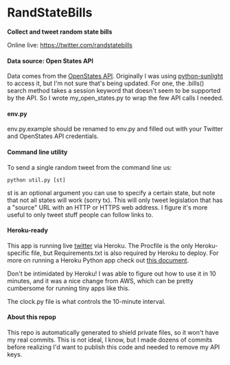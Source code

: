 # RandStateBills

**Collect and tweet random state bills**

Online live: https://twitter.com/randstatebills

#### Data source: Open States API

Data comes from the [OpenStates API](https://openstates.org/). Originally I
was using
[python-sunlight](https://github.com/sunlightlabs/python-sunlight) to access
it, but I'm not sure that's being updated. For one, the .bills() search
method takes a session keyword that doesn't seem to be supported by the
API. So I wrote my_open_states.py to wrap the few API calls I needed.

#### env.py

env.py.example should be renamed to env.py and filled out with your Twitter
and OpenStates API credentials.

#### Command line utility

To send a single random tweet from the command line us:

```
python util.py [st]

```

st is an optional argument you can use to specify a certain state, but note
that not all states will work (sorry tx). This will only tweet legislation
that has a "source" URL with an HTTP or HTTPS web address. I figure it's
more useful to only tweet stuff people can follow links to.

#### Heroku-ready

This app is running live [twitter](https://twitter.com/randstatebills) via
Heroku. The Procfile is the only Heroku-specific file, but Requirements.txt
is also required by Heroku to deploy. For more on running a Heroku Python
app check out [this
document](https://devcenter.heroku.com/articles/getting-started-with-python#introduction).

Don't be intimidated by Heroku! I was able to figure out how to use it in
10 minutes, and it was a nice change from AWS, which can be pretty
cumbersome for running tiny apps like this.

The clock.py file is what controls the 10-minute interval.

#### About this repop

This repo is automatically generated to shield private files, so it won't
have my real commits. This is not ideal, I know, but I made dozens of
commits before realizing I'd want to publish this code and needed to remove
my API keys.